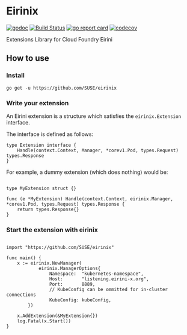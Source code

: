# Eirinix
[![godoc](https://godoc.org/github.com/SUSE/eirinix?status.svg)](https://godoc.org/github.com/SUSE/eirinix)
[![Build Status](https://travis-ci.org/SUSE/eirinix.svg?branch=master)](https://travis-ci.org/SUSE/eirinix)
[![go report card](https://goreportcard.com/badge/github.com/SUSE/eirinix)](https://goreportcard.com/report/github.com/SUSE/eirinix)
[![codecov](https://codecov.io/gh/SUSE/eirinix/branch/master/graph/badge.svg)](https://codecov.io/gh/SUSE/eirinix)

Extensions Library for Cloud Foundry Eirini

## How to use


### Install
    go get -u https://github.com/SUSE/eirinix

### Write your extension

An Eirini extension is a structure which satisfies the ```eirinix.Extension``` interface.

The interface is defined as follows:

```golang
type Extension interface {
	Handle(context.Context, Manager, *corev1.Pod, types.Request) types.Response
}
```

For example, a dummy extension (which does nothing) would be:

```golang

type MyExtension struct {}

func (e *MyExtension) Handle(context.Context, eirinix.Manager, *corev1.Pod, types.Request) types.Response {
	return types.Response{}
}
```


### Start the extension with eirinix

```golang

import "https://github.com/SUSE/eirinix"

func main() {
    x := eirinix.NewManager(
            eirinix.ManagerOptions{
                Namespace:  "kubernetes-namespace",
                Host:       "listening.eirini-x.org",
                Port:       8889,
                // KubeConfig can be ommitted for in-cluster connections
                KubeConfig: kubeConfig, 
        })

    x.AddExtension(&MyExtension{})
    log.Fatal(x.Start())
}

```